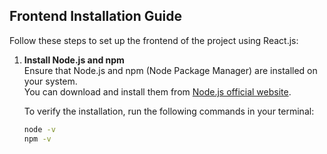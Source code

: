 ## Frontend Installation Guide

Follow these steps to set up the frontend of the project using React.js:

1. **Install Node.js and npm**  
   Ensure that Node.js and npm (Node Package Manager) are installed on your system.  
   You can download and install them from [Node.js official website](https://nodejs.org/).

   To verify the installation, run the following commands in your terminal:
   ```bash
   node -v
   npm -v
   
